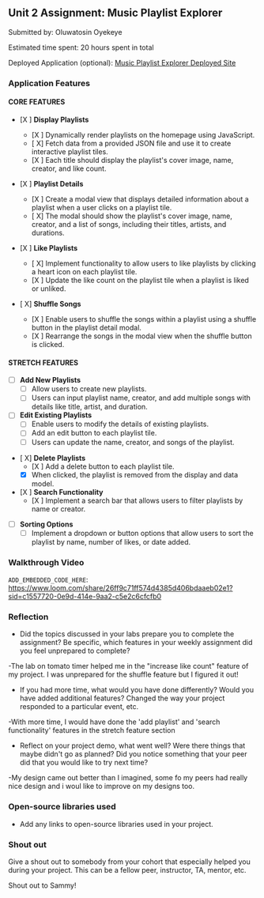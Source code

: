 ## Unit 2 Assignment: Music Playlist Explorer

Submitted by: Oluwatosin Oyekeye

Estimated time spent: 20 hours spent in total

Deployed Application (optional): [Music Playlist Explorer Deployed Site](ADD_LINK_HERE)

### Application Features

#### CORE FEATURES

- [X ] **Display Playlists**
  - [X ] Dynamically render playlists on the homepage using JavaScript.
  - [ X] Fetch data from a provided JSON file and use it to create interactive playlist tiles.
  - [X ] Each title should display the playlist's cover image, name, creator, and like count.

- [X ] **Playlist Details**
  - [X ] Create a modal view that displays detailed information about a playlist when a user clicks on a playlist tile.
  - [ X] The modal should show the playlist's cover image, name, creator, and a list of songs, including their titles, artists, and durations.

- [X ] **Like Playlists**
  - [ X] Implement functionality to allow users to like playlists by clicking a heart icon on each playlist tile.
  - [X ] Update the like count on the playlist tile when a playlist is liked or unliked.

- [ X] **Shuffle Songs**
  - [X ] Enable users to shuffle the songs within a playlist using a shuffle button in the playlist detail modal.
  - [X ] Rearrange the songs in the modal view when the shuffle button is clicked.

#### STRETCH FEATURES

- [ ] **Add New Playlists**
  - [ ] Allow users to create new playlists.
  - [ ] Users can input playlist name, creator, and add multiple songs with details like title, artist, and duration.

- [ ] **Edit Existing Playlists**
  - [ ] Enable users to modify the details of existing playlists.
  - [ ] Add an edit button to each playlist tile.
  - [ ] Users can update the name, creator, and songs of the playlist.

- [ X] **Delete Playlists**
  - [X ] Add a delete button to each playlist tile.
  - [X] When clicked, the playlist is removed from the display and data model.

- [X ] **Search Functionality**
  - [X ] Implement a search bar that allows users to filter playlists by name or creator.

- [ ] **Sorting Options**
  - [ ] Implement a dropdown or button options that allow users to sort the playlist by name, number of likes, or date added.

### Walkthrough Video

`ADD_EMBEDDED_CODE_HERE`: https://www.loom.com/share/26ff9c71ff574d4385d406bdaaeb02e1?sid=c1557720-0e9d-414e-9aa2-c5e2c6cfcfb0

### Reflection

* Did the topics discussed in your labs prepare you to complete the assignment? Be specific, which features in your weekly assignment did you feel unprepared to complete?

-The lab on tomato timer helped me in the "increase like count" feature of my project. I was unprepared for the shuffle feature but I figured it out!

* If you had more time, what would you have done differently? Would you have added additional features? Changed the way your project responded to a particular event, etc.
  
-With more time, I would have done the 'add playlist' and 'search functionality' features in the stretch feature section

* Reflect on your project demo, what went well? Were there things that maybe didn't go as planned? Did you notice something that your peer did that you would like to try next time?

-My design came out better than I imagined, some fo my peers had really nice design and i woul like to improve on my designs too.

### Open-source libraries used

- Add any links to open-source libraries used in your project.

### Shout out

Give a shout out to somebody from your cohort that especially helped you during your project. This can be a fellow peer, instructor, TA, mentor, etc.

Shout out to Sammy!